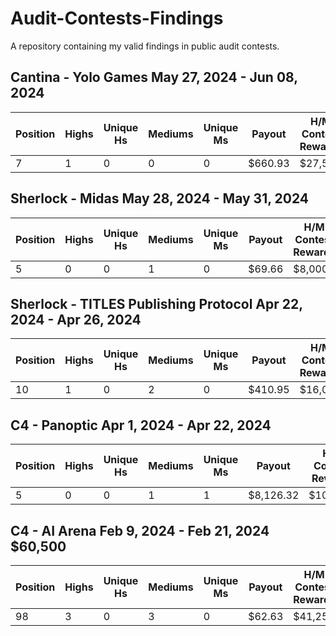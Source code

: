 # Audit-Contests-Findings
A repository containing my valid findings in public audit contests.

## Cantina - Yolo Games May 27, 2024 - Jun 08, 2024

| Position | Highs | Unique Hs | Mediums | Unique Ms | Payout | H/M Contest Rewards |
|---|---|---|---|---|---|---|
| 7 | 1 | 0 | 0 | 0 | $660.93 | $27,500 |

## Sherlock - Midas May 28, 2024 - May 31, 2024

| Position | Highs | Unique Hs | Mediums | Unique Ms | Payout | H/M Contest Rewards |
|---|---|---|---|---|---|---|
| 5 | 0 | 0 | 1 | 0 | $69.66 | $8,000 |

## Sherlock - TITLES Publishing Protocol Apr 22, 2024 - Apr 26, 2024

| Position | Highs | Unique Hs | Mediums | Unique Ms | Payout | H/M Contest Rewards |
|---|---|---|---|---|---|---|
| 10 | 1 | 0 | 2 | 0 | $410.95 | $16,000 |

## C4 - Panoptic Apr 1, 2024 - Apr 22, 2024 

| Position | Highs | Unique Hs | Mediums | Unique Ms | Payout | H/M Contest Rewards |
|---|---|---|---|---|---|---|
| 5 | 0 | 0 | 1 | 1 | $8,126.32 | $100,320 |

## C4 - AI Arena Feb 9, 2024 - Feb 21, 2024 $60,500

| Position | Highs | Unique Hs | Mediums | Unique Ms | Payout | H/M Contest Rewards |
|---|---|---|---|---|---|---|
| 98 | 3 | 0 | 3 | 0 | $62.63 | $41,250 |
